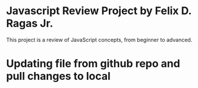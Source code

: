 # Javascript Review Project by Felix D. Ragas Jr.
This project is a review of JavaScript concepts, from beginner to advanced.

# Updating file from github repo and pull changes to local
